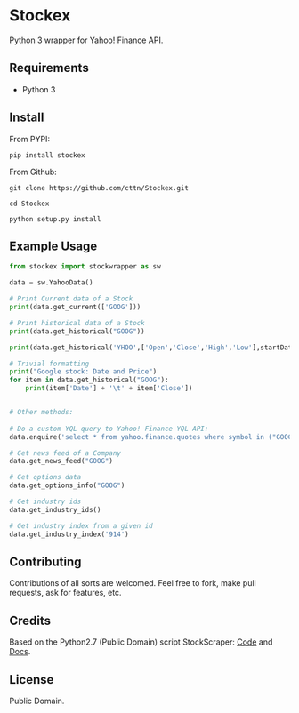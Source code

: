 # Stockex

Python 3 wrapper for Yahoo! Finance API.



## Requirements

* Python 3



## Install

From PYPI:
```shell
pip install stockex
```

From Github:
```shell
git clone https://github.com/cttn/Stockex.git

cd Stockex

python setup.py install
```


## Example Usage

```python
from stockex import stockwrapper as sw

data = sw.YahooData()

# Print Current data of a Stock
print(data.get_current(['GOOG']))

# Print historical data of a Stock
print(data.get_historical("GOOG"))

print(data.get_historical('YHOO',['Open','Close','High','Low'],startDate='2014-09-11',endDate='2015-02-10',limit=5))

# Trivial formatting
print("Google stock: Date and Price")
for item in data.get_historical("GOOG"):
    print(item['Date'] + '\t' + item['Close'])


# Other methods:
 
# Do a custom YQL query to Yahoo! Finance YQL API:
data.enquire('select * from yahoo.finance.quotes where symbol in ("GOOG", "C")')

# Get news feed of a Company
data.get_news_feed("GOOG")

# Get options data
data.get_options_info("GOOG")

# Get industry ids
data.get_industry_ids()

# Get industry index from a given id
data.get_industry_index('914')
```


## Contributing

Contributions of all sorts are welcomed.
Feel free to fork, make pull requests, ask for features, etc.


## Credits

Based on the Python2.7 (Public Domain) script StockScraper: [Code](https://github.com/gurch101/StockScraper) and [Docs](http://www.gurchet-rai.net/dev/yahoo-finance-yql).


## License

Public Domain.

